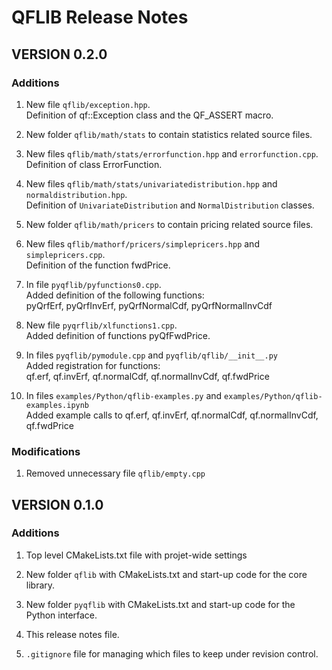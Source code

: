 QFLIB Release Notes
====================

VERSION 0.2.0
-------------

### Additions

1. New file `qflib/exception.hpp`.  
    Definition of qf::Exception class and the QF_ASSERT macro.

2. New folder `qflib/math/stats` to contain statistics related source files.

3. New files `qflib/math/stats/errorfunction.hpp` and `errorfunction.cpp`.  
    Definition of class ErrorFunction.

4. New files `qflib/math/stats/univariatedistribution.hpp` and `normaldistribution.hpp`.  
    Definition of `UnivariateDistribution` and `NormalDistribution` classes.

5. New folder `qflib/math/pricers` to contain pricing related source files.

6. New files `qflib/mathorf/pricers/simplepricers.hpp` and `simplepricers.cpp`.  
    Definition of the function fwdPrice.

7. In file `pyqflib/pyfunctions0.cpp`.  
    Added definition of the following functions:  
    pyQrfErf, pyQrfInvErf, pyQrfNormalCdf, pyQrfNormalInvCdf

8. New file `pyqrflib/xlfunctions1.cpp`.  
    Added definition of functions pyQfFwdPrice.

9. In files `pyqflib/pymodule.cpp` and `pyqflib/qflib/__init__.py`   
    Added registration for functions:  
    qf.erf, qf.invErf, qf.normalCdf, qf.normalInvCdf, qf.fwdPrice

10. In files `examples/Python/qflib-examples.py` and `examples/Python/qflib-examples.ipynb`   
    Added example calls to qf.erf, qf.invErf, qf.normalCdf, qf.normalInvCdf, qf.fwdPrice

### Modifications

1. Removed unnecessary file `qflib/empty.cpp`


VERSION 0.1.0
-------------

### Additions

1. Top level CMakeLists.txt file with projet-wide settings

2. New folder `qflib` with CMakeLists.txt and start-up code for the core library.

3. New folder `pyqflib` with CMakeLists.txt and start-up code for the Python interface.

4. This release notes file.

5. `.gitignore` file for managing which files to keep under revision control.
